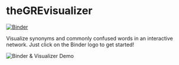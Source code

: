 # theGREvisualizer
[![Binder](https://mybinder.org/badge_logo.svg)](https://mybinder.org/v2/gh/arrayslayer/theGREvisualizer/master?filepath=%2FgreNetwork.ipynb)

Visualize synonyms and commonly confused words in an interactive network.
Just click on the Binder logo to get started!

![Binder & Visualizer Demo](demo/demo.gif)



